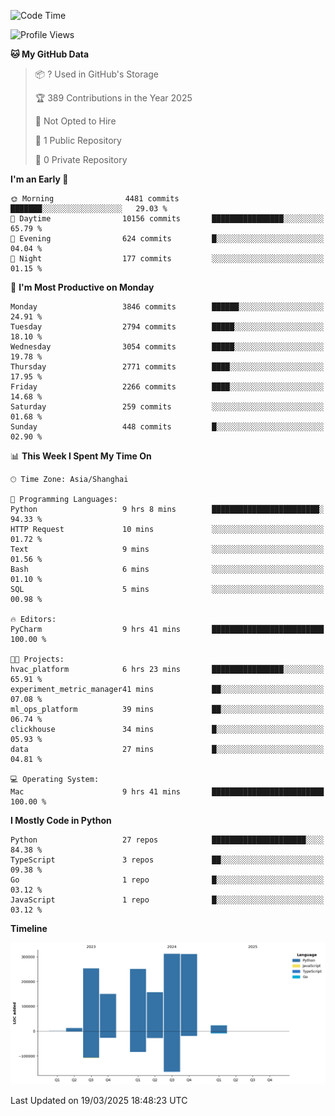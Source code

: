 <!--START_SECTION:waka-->
![Code Time](http://img.shields.io/badge/Code%20Time-194%20hrs%2047%20mins-blue)

![Profile Views](http://img.shields.io/badge/Profile%20Views-0-blue)

**🐱 My GitHub Data** 

> 📦 ? Used in GitHub's Storage 
 > 
> 🏆 389 Contributions in the Year 2025
 > 
> 🚫 Not Opted to Hire
 > 
> 📜 1 Public Repository 
 > 
> 🔑 0 Private Repository 
 > 
**I'm an Early 🐤** 

```text
🌞 Morning                4481 commits        ███████░░░░░░░░░░░░░░░░░░   29.03 % 
🌆 Daytime                10156 commits       ████████████████░░░░░░░░░   65.79 % 
🌃 Evening                624 commits         █░░░░░░░░░░░░░░░░░░░░░░░░   04.04 % 
🌙 Night                  177 commits         ░░░░░░░░░░░░░░░░░░░░░░░░░   01.15 % 
```
📅 **I'm Most Productive on Monday** 

```text
Monday                   3846 commits        ██████░░░░░░░░░░░░░░░░░░░   24.91 % 
Tuesday                  2794 commits        █████░░░░░░░░░░░░░░░░░░░░   18.10 % 
Wednesday                3054 commits        █████░░░░░░░░░░░░░░░░░░░░   19.78 % 
Thursday                 2771 commits        ████░░░░░░░░░░░░░░░░░░░░░   17.95 % 
Friday                   2266 commits        ████░░░░░░░░░░░░░░░░░░░░░   14.68 % 
Saturday                 259 commits         ░░░░░░░░░░░░░░░░░░░░░░░░░   01.68 % 
Sunday                   448 commits         █░░░░░░░░░░░░░░░░░░░░░░░░   02.90 % 
```


📊 **This Week I Spent My Time On** 

```text
🕑︎ Time Zone: Asia/Shanghai

💬 Programming Languages: 
Python                   9 hrs 8 mins        ████████████████████████░   94.33 % 
HTTP Request             10 mins             ░░░░░░░░░░░░░░░░░░░░░░░░░   01.72 % 
Text                     9 mins              ░░░░░░░░░░░░░░░░░░░░░░░░░   01.56 % 
Bash                     6 mins              ░░░░░░░░░░░░░░░░░░░░░░░░░   01.10 % 
SQL                      5 mins              ░░░░░░░░░░░░░░░░░░░░░░░░░   00.98 % 

🔥 Editors: 
PyCharm                  9 hrs 41 mins       █████████████████████████   100.00 % 

🐱‍💻 Projects: 
hvac_platform            6 hrs 23 mins       ████████████████░░░░░░░░░   65.91 % 
experiment_metric_manager41 mins             ██░░░░░░░░░░░░░░░░░░░░░░░   07.08 % 
ml_ops_platform          39 mins             ██░░░░░░░░░░░░░░░░░░░░░░░   06.74 % 
clickhouse               34 mins             █░░░░░░░░░░░░░░░░░░░░░░░░   05.93 % 
data                     27 mins             █░░░░░░░░░░░░░░░░░░░░░░░░   04.81 % 

💻 Operating System: 
Mac                      9 hrs 41 mins       █████████████████████████   100.00 % 
```

**I Mostly Code in Python** 

```text
Python                   27 repos            █████████████████████░░░░   84.38 % 
TypeScript               3 repos             ██░░░░░░░░░░░░░░░░░░░░░░░   09.38 % 
Go                       1 repo              █░░░░░░░░░░░░░░░░░░░░░░░░   03.12 % 
JavaScript               1 repo              █░░░░░░░░░░░░░░░░░░░░░░░░   03.12 % 
```



**Timeline**

![Lines of Code chart](https://raw.githubusercontent.com/jixingyou/jixingyou/main/assets/bar_graph.png)


 Last Updated on 19/03/2025 18:48:23 UTC
<!--END_SECTION:waka-->